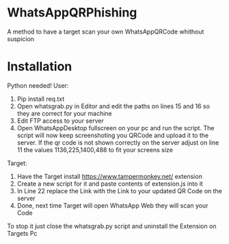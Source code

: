 # WhatsAppQRPhishing
A method to have a target scan your own WhatsAppQRCode whithout suspicion

# Installation
Python needed!
User:
1. Pip install req.txt
2. Open whatsgrab.py in Editor and edit the paths on lines 15 and 16 so they are correct for your machine
3. Edit FTP access to your server
4. Open WhatsAppDesktop fullscreen on your pc and run the script. The script will now keep screenshoting you QRCode and upload it to the server. If the qr code is not shown correctly on the server adjust on line 11 the values 1136,225,1400,488 to fit your screens size

Target:
1. Have the Target install https://www.tampermonkey.net/ extension
2. Create a new script for it and paste contents of extension.js into it
3. In Line 22 replace the Link with the Link to your updated QR Code on the server
4. Done, next time Target will open WhatsApp Web they will scan your Code

To stop it just close the whatsgrab.py script and uninstall the Extension on Targets Pc
